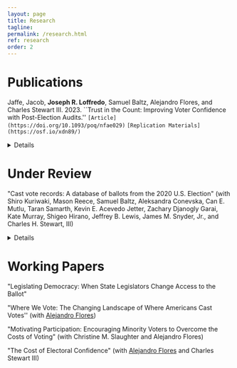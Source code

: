 ```yaml
---
layout: page
title: Research
tagline:
permalink: /research.html
ref: research
order: 2
---
```

# Publications
 Jaffe, Jacob, **Joseph R. Loffredo**, Samuel Baltz, Alejandro Flores, and Charles Stewart III. 2023. ``Trust in the Count: Improving Voter Confidence with Post-Election Audits.'' `[Article](https://doi.org/10.1093/poq/nfae029)` `[Replication Materials](https://osf.io/xdn89/)` <details style="cursor: pointer;">**Abstract**: Post-election audits are thought to bolster voter confidence in elections, but it is unclear which aspects of audits drive public trust. Using pre-registered vignette and conjoint survey experiments administered by YouGov on a sample of 2,000 American respondents, we find that how an audit is conducted is more important than what an audit finds. Structural features of audits, like who conducts it and how its results are announced, turn out to be more consequential to voter evaluations of election results than the actual discrepancy found. Moreover, while Democrats and Republicans have increasingly divided views of the state of democracy in the United States, they are similarly receptive to information presented about audits, and largely agree that audits are effective tools for detecting errors in vote counting. Our findings thus reinforce the expectation that audits do increase voter trust and suggest that election administrators can strengthen voter confidence by making audits as transparent as possible.</details>

# Under Review
"Cast vote records: A database of ballots from the 2020 U.S. Election" (with Shiro Kuriwaki, Mason Reece, Samuel Baltz, Aleksandra Conevska, Can E. Mutlu, Taran Samarth, Kevin E. Acevedo Jetter, Zachary Djanogly Garai, Kate Murray, Shigeo Hirano, Jeffrey B. Lewis, James M. Snyder, Jr., and Charles H. Stewart, III) <details style="cursor: pointer;">**Abstract**: Ballots are the core records of elections. Electronic records of actual ballots cast (cast vote records) are available to the public in some jurisdictions. However, they have been released in a variety of formats and have not been independently evaluated. Here we introduce a database of cast vote records from the 2020 U.S. general election. We downloaded publicly available unstandardized cast vote records, standardized them into a multi-state database, and extensively compared their totals to certified election results. Our release includes vote records for President, Governor, U.S. Senate and House, and state upper and lower chambers -- covering 40.9 million voters in 20 states who voted for more than 2,121 candidates. This database serves as an uniquely granular administrative dataset for studying voting behavior and election administration. Using this data, we show that in battleground states, 1.9 percent of solid Republicans (as defined by their congressional and state legislative voting) in our database split their ticket for Joseph Biden, while 1.0 percent of solid Democrats split their ticket for Donald Trump.</details>

# Working Papers
"Legislating Democracy: When State Legislators Change Access to the Ballot"

"Where We Vote: The Changing Landscape of Where Americans Cast Votes'' (with [Alejandro Flores](https://a-flores.com))

"Motivating Participation: Encouraging Minority Voters to Overcome the Costs of Voting" (with Christine M. Slaughter and Alejandro Flores)

"The Cost of Electoral Confidence" (with [Alejandro Flores](https://a-flores.com) and Charles Stewart III)
